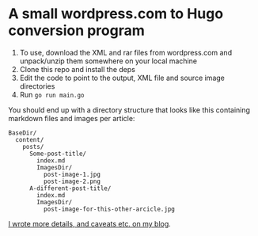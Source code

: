 # A small wordpress.com to Hugo conversion program

1. To use, download the XML and rar files from wordpress.com and unpack/unzip them somewhere on your local machine
2. Clone this repo and install the deps
3. Edit the code to point to the output, XML file and source image directories
4. Run `go run main.go`

You should end up with a directory structure that looks like this containing markdown files and images per article:

```
BaseDir/
  content/
    posts/
      Some-post-title/
        index.md
        ImagesDir/
          post-image-1.jpg
          post-image-2.png
      A-different-post-title/
        index.md
        ImagesDir/
          post-image-for-this-other-arcicle.jpg
```

[I wrote more details, and caveats etc. on my blog](https://willj.net/posts/converting-a-wordpress.com_dump_to_hugo).

